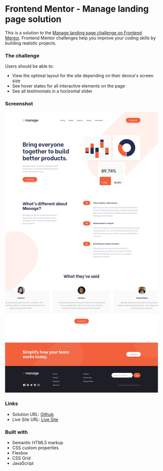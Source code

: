 # Frontend Mentor - Manage landing page solution

This is a solution to the [Manage landing page challenge on Frontend Mentor](https://www.frontendmentor.io/challenges/manage-landing-page-SLXqC6P5). Frontend Mentor challenges help you improve your coding skills by building realistic projects.

### The challenge

Users should be able to:

-   View the optimal layout for the site depending on their device's screen size
-   See hover states for all interactive elements on the page
-   See all testimonials in a horizontal slider

### Screenshot

![](./design/desktop-design.jpg)

### Links

-   Solution URL: [Github]()
-   Live Site URL: [Live Site]()

### Built with

-   Semantic HTML5 markup
-   CSS custom properties
-   Flexbox
-   CSS Grid
-   JavaScript
